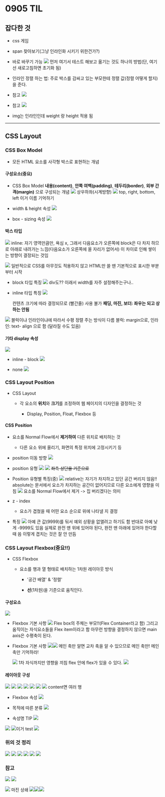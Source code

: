 # 0905 TIL

## 잡다한 것

- css 게임

- span 찾아보기(그냥 인라인화 시키기 위한건가?)

- 바로 바꾸기 가능
  ![](0905_assets/2023-09-05-20-00-18-image.png)
  먼저 여기서 테스트 해보고 옮기는 것도 하나의 방법(단, 여기선  새로고침하면 초기화 됨)

- 인라인 정렬 하는 법: 주로 박스를 감싸고 있는 부모한테 정렬 값(정렬 어떻게 할지)을 준다.

- 참고
  ![](0905_assets/2023-09-05-13-55-58-image.png)

- 참고
  ![](0905_assets/2023-09-05-14-20-17-image.png)

- img는 인라인인데 weight 랑 height 적용 됨

---

## CSS Layout

### CSS Box Model

- 모든 HTML 요소를 사각형 박스로 표현하는 개념

#### 구성요소(중요)

- CSS Box Model
  **내용(content)**, **안쪽 여백(padding)**, **테두리(border)**, **외부 간격(margin)** 으로 구성되는 개념
  ![](0905_assets/2023-09-05-09-05-12-image.png)
  상우하좌(시계방향)
  ![](0905_assets/2023-09-05-09-05-32-image.png)
  top, right, bottom, left 이거 이름 기억하기

- width & height 속성
  ![](0905_assets/2023-09-05-09-28-04-image.png)

- box - sizing 속성
  ![](0905_assets/2023-09-05-09-32-59-image.png)

#### 박스 타입

![](0905_assets/2023-09-05-09-33-50-image.png)
inline: 자기 영역만큼만, 욕심 x, 그래서 다음요소가 오른쪽에 
block은 다 차지 하므로 아래로 내려가는 느낌(다음요소가 오른쪽에 올 자리가 없어서)
이 차이로 인해 쌓이는 방향이 결정되는 것임

![](0905_assets/2023-09-05-20-21-05-image.png)
일반적으로 CSS를 아무것도 적용하지 않고 HTML만 쓸 땐 기본적으로 표시한 부분부터 시작

- block 타입 특징
  ![](0905_assets/2023-09-05-09-37-52-image.png)
  div도??
  이래서 width를 자주 설정해주는구나.. 

- inline 타입 특징
  ![](0905_assets/2023-09-05-09-38-21-image.png)
  
  컨텐츠 크기에 따라 결정되므로 (빨간줄) 사용 불가
  **패딩, 마진, 보더: 좌우는 되고 상하는 안됨**

![](0905_assets/2023-09-05-09-40-04-image.png)
블럭이냐 인라인이냐에 따라서 수평 정렬 주는 방식이 다름
블럭: margin으로, 인라인: text- align 으로 함 (달라질 수도 있음)

#### 기타 display 속성

![](0905_assets/2023-09-05-09-40-57-image.png)

- inline - block
  ![](0905_assets/2023-09-05-09-42-29-image.png)

- none
  ![](0905_assets/2023-09-05-09-48-51-image.png)

### CSS Layout Position

- CSS Layout
  
  - 각 요소의 **위치**와 **크기**를 조정하여 웹 페이지의 디자인을 결정하는 것
    
    - Display, Position, Float, Flexbox 등 

#### CSS Position

- 요소를 Normal Flow에서 **제거하여** 다른 위치로 배치하는 것
  
  - 다른 요소 위에 올리기, 화면의 특정 위치에 고정시키기 등

- position 이동 방향
  ![](0905_assets/2023-09-05-10-03-36-image.png)

- position 유형
  ![](0905_assets/2023-09-05-10-04-01-image.png)
  ![](0905_assets/2023-09-05-10-08-56-image.png)
  ~~좌측 상단을 기준으로~~

- Position 유형별 특징(중)
  ![](0905_assets/2023-09-05-10-23-17-image.png)
  relative는 자기가 차지하고 있던 공간 버리지 않음!!
  absolute는 문서에서 요소가 차지하는 공간이 없어지므로 다른 요소에게 영향을 미침
  ![](0905_assets/2023-09-05-10-23-27-image.png)
  요소를 Normal Flow에서 제거 -> 집 버리겠다는 의미

- z - index
  
  - 요소가 겹쳤을 때 어떤 요소 순으로 위에 나타낼 지 결정

- 특징
  ![](0905_assets/2023-09-05-10-32-39-image.png)
  아예 큰 값(9999)를 둬서 예외 상황을 없앨려고 하기도 함
  반대로 아예 낮게 -9999도 있음
  실제로 완전 맨 위에 있어야 된다, 완전 맨 아래에 있어야 한다할때 씀
  이렇게 겹치는 것은 잘 안 만듬

### CSS Layout Flexbox(중요!!)

- CSS Flexbox
  
  - 요소를 행과 열 형태로 배치하는 1차원 레이아웃 방식
    
    - '공간 배열' & '정렬'
    
    - **선**(1차원)을 기준으로 움직인다.

#### 구성요소

![](0905_assets/2023-09-05-10-38-51-image.png)

- Flexbox 기본 사항
  ![](0905_assets/2023-09-05-10-39-20-image.png)
  Flex box의 주체는 부모!!(Flex Container라고 함)
  그리고 움직이는 자식요소들을 Flex item이라고 함
  아무런 방향을 결정하지 않으면 main axis은 수평축이 된다.

- Flexbox 기본 사항
  ![](0905_assets/2023-09-05-10-40-35-image.png)![](0905_assets/2023-09-05-10-42-20-image.png)
  메인 축만 알면 교차 축을 알 수 있으므로 메인 축만!
  메인 축만 기억하라!
  
  ![](0905_assets/2023-09-05-10-44-36-image.png)
  1차 자식까지만 영향을 끼침
  flex 안에 flex가 있을 수 있다.
  ![](0905_assets/2023-09-05-10-45-05-image.png)

#### 레이아웃 구성

![](0905_assets/2023-09-05-10-59-41-image.png)
![](0905_assets/2023-09-05-10-59-53-image.png)
![](0905_assets/2023-09-05-11-00-05-image.png)
![](0905_assets/2023-09-05-11-00-15-image.png)
![](0905_assets/2023-09-05-11-00-36-image.png)
![](0905_assets/2023-09-05-11-01-16-image.png)
![](0905_assets/2023-09-05-11-01-31-image.png)
content면 여러 행

- Flexbox 속성
  ![](0905_assets/2023-09-05-11-01-55-image.png)

- 목적에 따른 분류
  ![](0905_assets/2023-09-05-11-02-42-image.png)

- 속성명 TIP
  ![](0905_assets/2023-09-05-11-03-03-image.png)

![](0905_assets/2023-09-05-14-36-32-image.png)
![](0905_assets/2023-09-05-14-36-57-image.png)이거 test
![](0905_assets/2023-09-05-14-38-40-image.png)

### 위의 것 정리

![](0905_assets/2023-09-05-22-00-07-image.png)
![](0905_assets/2023-09-05-22-00-16-image.png)
![](0905_assets/2023-09-05-22-00-26-image.png)
![](0905_assets/2023-09-05-22-00-35-image.png)
![](0905_assets/2023-09-05-22-00-44-image.png)
![](0905_assets/2023-09-05-22-00-56-image.png)

### 참고

![](0905_assets/2023-09-05-14-52-27-image.png)
![](0905_assets/2023-09-05-14-52-42-image.png)

![](0905_assets/2023-09-05-14-54-16-image.png)
마진 상쇄
![](0905_assets/2023-09-05-14-55-13-image.png)![](0905_assets/2023-09-05-14-55-25-image.png)![](0905_assets/2023-09-05-14-55-41-image.png)
